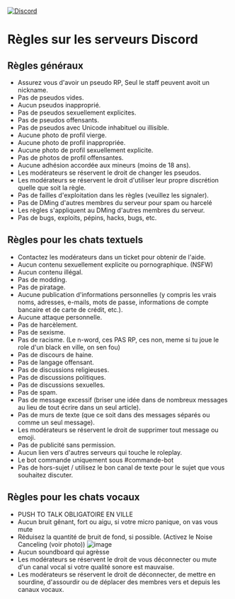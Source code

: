 [![Discord](https://discordapp.com/assets/e4923594e694a21542a489471ecffa50.svg)](https://discord.com/)

# Règles sur les serveurs Discord 

## Règles généraux

* Assurez vous d'avoir un pseudo RP, Seul le staff peuvent avoit un nickname.
* Pas de pseudos vides.
* Aucun pseudos inapproprié.
* Pas de pseudos sexuellement explicites.
* Pas de pseudos offensants.
* Pas de pseudos avec Unicode inhabituel ou illisible.
* Aucune photo de profil vierge.
* Aucune photo de profil inappropriée.
* Aucune photo de profil sexuellement explicite.
* Pas de photos de profil offensantes.
* Aucune adhésion accordée aux mineurs (moins de 18 ans).
* Les modérateurs se réservent le droit de changer les pseudos.
* Les modérateurs se réservent le droit d'utiliser leur propre discrétion quelle que soit la règle.
* Pas de failles d'exploitation dans les règles (veuillez les signaler).
* Pas de DMing d'autres membres du serveur pour spam ou harcelé
* Les règles s'appliquent au DMing d'autres membres du serveur.
* Pas de bugs, exploits, pépins, hacks, bugs, etc.

## Règles pour les chats textuels

* Contactez les modérateurs dans un ticket pour obtenir de l'aide.
* Aucun contenu sexuellement explicite ou pornographique. (NSFW)
* Aucun contenu illégal.
* Pas de modding.
* Pas de piratage.
* Aucune publication d'informations personnelles (y compris les vrais noms, adresses, e-mails, mots de passe, informations de compte bancaire et de carte de crédit, etc.).
* Aucune attaque personnelle.
* Pas de harcèlement.
* Pas de sexisme.
* Pas de racisme. (Le n-word, ces PAS RP, ces non, meme si tu joue le role d'un black en ville, on sen fou)
* Pas de discours de haine.
* Pas de langage offensant.
* Pas de discussions religieuses.
* Pas de discussions politiques.
* Pas de discussions sexuelles.
* Pas de spam.
* Pas de message excessif (briser une idée dans de nombreux messages au lieu de tout écrire dans un seul article).
* Pas de murs de texte (que ce soit dans des messages séparés ou comme un seul message).
* Les modérateurs se réservent le droit de supprimer tout message ou emoji.
* Pas de publicité sans permission.
* Aucun lien vers d'autres serveurs qui touche le roleplay. 
* Le bot commande uniquement sous #commande-bot
* Pas de hors-sujet / utilisez le bon canal de texte pour le sujet que vous souhaitez discuter.

## Règles pour les chats vocaux

* PUSH TO TALK OBLIGATOIRE EN VILLE
* Aucun bruit gênant, fort ou aigu, si votre micro panique, on vas vous mute
* Réduisez la quantité de bruit de fond, si possible. (Activez le Noise Canceling (voir photo))
![image](https://github.com/DooubleTap/SecretLife/assets/3772136/09750ce0-eaa9-4d87-b1bb-340765f79095)
* Aucun soundboard qui agrèsse
* Les modérateurs se réservent le droit de vous déconnecter ou mute d'un canal vocal si votre qualité sonore est mauvaise.
* Les modérateurs se réservent le droit de déconnecter, de mettre en sourdine, d'assourdir ou de déplacer des membres vers et depuis les canaux vocaux.
